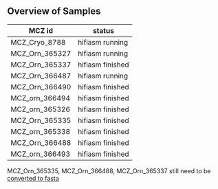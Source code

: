 ## Overview of Samples 

| MCZ id | status |
|---|---|
|MCZ_Cryo_8788|hifiasm running|
|MCZ_Orn_365327|hifiasm running|
|MCZ_Orn_365337|hifiasm finished|
|MCZ_Orn_366487|hifiasm running|
|MCZ_Orn_366490|hifiasm finished|
|MCZ_orn_366494|hifiasm finished|
|MCZ_orn_365326|hifiasm finished|
|MCZ_Orn_365335|hifiasm finished|
|MCZ_orn_365338|hifiasm finished|
|MCZ_Orn_366488|hifiasm finished|
|MCZ_orn_366493|hifiasm finished|

MCZ_Orn_365335, MCZ_Orn_366488, MCZ_Orn_365337 still need to be [converted to fasta](https://hifiasm.readthedocs.io/en/latest/faq.html#how-do-i-get-contigs-in-fasta)
